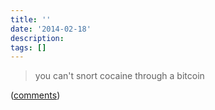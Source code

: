 ```yaml
---
title: ''
date: '2014-02-18'
description:
tags: []
---
```


> you can't snort cocaine through a bitcoin

([comments]( http://ledracapital.com/blog/2014/2/17/bitcoin-series-19-bizarre-shadowy-paper-based-payment-system-being-rolled-out-worldwide))
